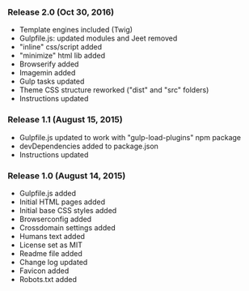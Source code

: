 ### Release 2.0 (Oct 30, 2016)

* Template engines included (Twig)
* Gulpfile.js: updated modules and Jeet removed
* "inline" css/script added
* "minimize" html lib added
* Browserify added
* Imagemin added
* Gulp tasks updated
* Theme CSS structure reworked ("dist" and "src" folders)
* Instructions updated


### Release 1.1 (August 15, 2015)

* Gulpfile.js updated to work with "gulp-load-plugins" npm package
* devDependencies added to package.json
* Instructions updated


### Release 1.0 (August 14, 2015)

* Gulpfile.js added
* Initial HTML pages added
* Initial base CSS styles added
* Browserconfig added
* Crossdomain settings added
* Humans text added
* License set as MIT
* Readme file added
* Change log updated
* Favicon added
* Robots.txt added
